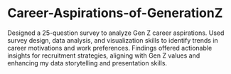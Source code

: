 # Career-Aspirations-of-GenerationZ
Designed a 25-question survey to analyze Gen Z career aspirations. Used survey design, data analysis, and visualization skills to identify trends in career motivations and work preferences. Findings offered actionable insights for recruitment strategies, aligning with Gen Z values and enhancing my data storytelling and presentation skills.
